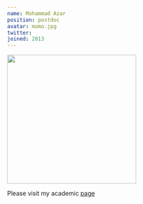 ```yaml
---
name: Mohammad Azar
position: postdoc
avatar: momo.jpg
twitter:
joined: 2013
---
```


<img width="300" src="{{site.baseurl}}/images/people/{{page.avatar}}" data-action="zoom">

Please visit my academic [page](http://mgazar.net/academic/)
